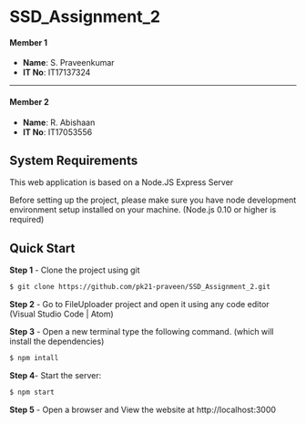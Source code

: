 # SSD_Assignment_2

#### Member 1
- **Name**: S. Praveenkumar
- **IT No**: IT17137324

---

#### Member 2
- **Name**: R. Abishaan
- **IT No**: IT17053556

## System Requirements 

This web application is based on a Node.JS Express Server

Before setting up the project, please make sure you have node development environment setup installed on your machine. (Node.js 0.10 or higher is required)

## Quick Start

**Step 1** - Clone the project using git

```bash
$ git clone https://github.com/pk21-praveen/SSD_Assignment_2.git
```

**Step 2** - Go to FileUploader project and open it using any code editor (Visual Studio Code | Atom)


**Step 3** - Open a new terminal type the following command. (which will install the dependencies)

```bash
$ npm intall
```

**Step 4**- Start the server:

```bash
$ npm start
```

**Step 5** - Open a browser and  View the website at http://localhost:3000


